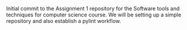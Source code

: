 Initial commit to the Assignment 1 repository for the Software tools and techniques for computer science course. We will be setting up a simple repository and also establish a pylint workflow.


